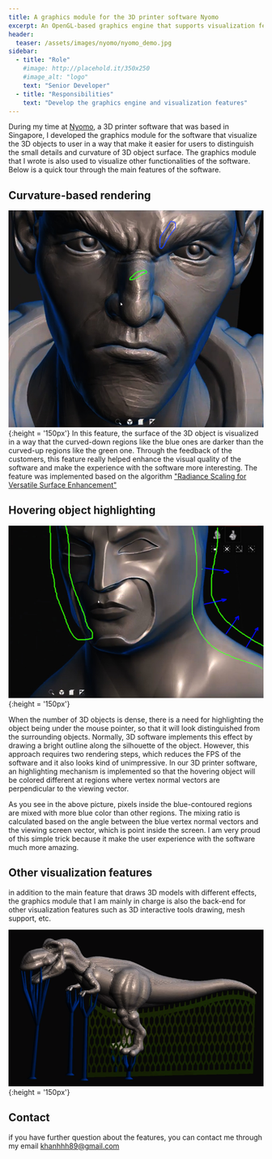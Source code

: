 ```yaml
---
title: A graphics module for the 3D printer software Nyomo
excerpt: An OpenGL-based graphics engine that supports visualization features for the 3D printer software Nyomo
header:
  teaser: /assets/images/nyomo/nyomo_demo.jpg
sidebar:
  - title: "Role"
    #image: http://placehold.it/350x250
    #image_alt: "logo"
    text: "Senior Developer"
  - title: "Responsibilities"
    text: "Develop the graphics engine and visualization features"
---
```


During my time at [Nyomo](https://www.youtube.com/channel/UChObDqXzc4RD5gLZmF_Ey3w), a 3D printer software that was based in Singapore, I developed the graphics module for the software that visualize the 3D objects to user in a way that make it easier for users to distinguish the small details and curvature of 3D object surface. The graphics module that I wrote is also used to visualize other functionalities of the software. Below is a quick tour through the main features of the software.

## Curvature-based rendering
![mesh_curvatuve](/assets/images/nyomo/mesh_curvature.jpg){:height = '150px'}
In this feature, the surface of the 3D object is visualized in a way that the curved-down regions like the blue ones are darker than the curved-up regions like the green one. Through the feedback of the customers, this feature really helped enhance the visual quality of the software and make the experience with the software more interesting.
The feature was implemented based on the algorithm ["Radiance Scaling for Versatile Surface Enhancement"](https://hal.inria.fr/inria-00449828/file/RadianceScaling.pdf)

## Hovering object highlighting

![hovering_effect](/assets/images/nyomo/mesh_hovering.jpg){:height = '150px'}

When the number of 3D objects is dense, there is a need for highlighting the object being under the mouse pointer, so that it will look distinguished from the surrounding objects. Normally, 3D software implements this effect by drawing a bright outline along the silhouette of the object. However, this approach requires two rendering steps, which reduces the FPS of the software and it also looks kind of unimpressive. In our 3D printer software, an highlighting mechanism is implemented so that the hovering object will be colored different at regions where vertex normal vectors are perpendicular to the viewing vector.

As you see in the above picture, pixels inside the blue-contoured regions are mixed with more blue color than other regions. The mixing ratio is calculated based on the angle between the blue vertex normal vectors and the viewing screen vector, which is point inside the screen. I am very proud of this simple trick because it make the user experience with the software much more amazing.

## Other visualization features
in addition to the main feature that draws 3D models with different effects, the graphics module that I am mainly in charge is also the back-end for other visualization features such as 3D interactive tools drawing, mesh support, etc.

![](/assets/images/nyomo/mesh_support.png){:height = '150px'}

## Contact
if you have further question about the features, you can contact me through my email khanhhh89@gmail.com
